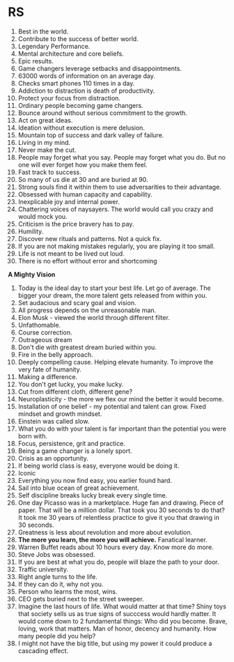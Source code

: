 # RS

1. Best in the world.
2. Contribute to the success of better world.
3. Legendary Performance.
4. Mental architecture and core beliefs.
5. Epic results.
6. Game changers leverage setbacks and disappointments.
7. 63000 words of information on an average day.
8. Checks smart phones 110 times in a day.
9. Addiction to distraction is death of productivity.
10. Protect your focus from distraction.
11. Ordinary people becoming game changers.
12. Bounce around without serious commitment to the growth.
13. Act on great ideas.
14. Ideation without execution is mere delusion.
15. Mountain top of success and dark valley of failure.
16. Living in my mind.
17. Never make the cut.
18. People may forget what you say. People may forget what you do. But no one will ever forget how you make them feel.
19. Fast track to success.
20. So many of us die at 30 and are buried at 90.
21. Strong souls find it within them to use adversarities to their advantage.
22. Obsessed with human capacity and capability.
23. Inexplicable joy and internal power.
24. Chattering voices of naysayers. The world would call you crazy and would mock you.
25. Criticism is the price bravery has to pay.
26. Humility.
27. Discover new rituals and patterns. Not a quick fix.
28. If you are not making mistakes regularly, you are playing it too small.
29. Life is not meant to be lived out loud.
30. There is no effort without error and shortcoming

  

**A Mighty Vision**

1. Today is the ideal day to start your best life. Let go of average. The bigger your dream, the more talent gets released from within you. 
2. Set audacious and scary goal and vision.
3. All progress depends on the unreasonable man.
4. Elon Musk - viewed the world through different filter.
5. Unfathomable.
6. Course correction.
7. Outrageous dream
8. Don't die with greatest dream buried within you.
9. Fire in the belly approach.
10. Deeply compelling cause. Helping elevate humanity. To improve the very fate of humanity.
11. Making a difference.
12. You don't get lucky, you make lucky.
13. Cut from different cloth, different gene?
14. Neuroplasticity - the more we flex our mind the better it would become.
15. Installation of one belief - my potential and talent can grow. Fixed mindset and growth mindset.  
16. Einstein was called slow.
17. What you do with your talent is far important than the potential you were born with.
18. Focus, persistence, grit and practice.
19. Being a game changer is a lonely sport.
20. Crisis as an opportunity.
21. If being world class is easy, everyone would be doing it.
22. Iconic
23. Everything you now find easy, you earlier found hard.
24. Sail into blue ocean of great achievement.
25. Self discipline breaks lucky break every single time.
26. One day Picasso was in a marketplace. Huge fan and drawing. Piece of paper. That will be a million dollar. That took you 30 seconds to do that? It took me 30 years of relentless practice to give it you that drawing in 30 seconds.
27. Greatness is less about revolution and more about evolution.
28. **The more you learn, the more you will achieve.** Fanatical learner.
29. Warren Buffet reads about 10 hours every day. Know more do more.
30. Steve Jobs was obsessed.
31. If you are best at what you do, people will blaze the path to your door.
32. Traffic university.
33. Right angle turns to the life.
34. If they can do it, why not you.
35. Person who learns the most, wins.
36. CEO gets buried next to the street sweeper.
37. Imagine the last hours of life. What would matter at that time? Shiny toys that society sells us as true signs of succcess would hardly matter. It would come down to 2 fundamental things: Who did you become. Brave, loving, work that matters. Man of honor, decency and humanity. How many people did you help?
38. I might not have the big title, but using my power it could produce a cascading effect.